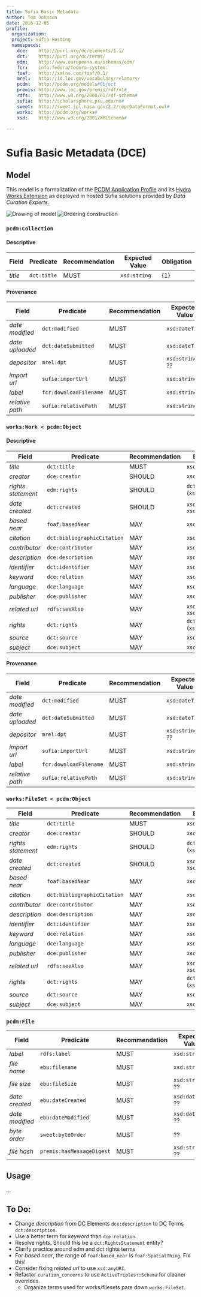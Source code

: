 ```yaml
---
title: Sufia Basic Metadata 
author: Tom Johnson
date: 2016-12-05
profile:
  organization: 
  project: Sufia Hosting
  namespaces:
    dce:    http://purl.org/dc/elements/1.1/
    dct:    http://purl.org/dc/terms/
    edm:    http://www.europeana.eu/schemas/edm/
    fcr:    info:fedora/fedora-system:
    foaf:   http://xmlns.com/foaf/0.1/
    mrel:   http://id.loc.gov/vocabulary/relators/
    pcdm:   http://pcdm.org/models#Object
    premis: http://www.loc.gov/premis/rdf/v1#
    rdfs:   http://www.w3.org/2000/01/rdf-schema#
    sufia:  http://scholarsphere.psu.edu/ns#
    sweet:  http://sweet.jpl.nasa.gov/2.2/reprDataFormat.owl#
    works:  http://pcdm.org/works#
    xsd:    http://www.w3.org/2001/XMLSchema#
    
---
```


# Sufia Basic Metadata (DCE)

## Model

This model is a formalization of the [PCDM Application Profile](https://github.com/duraspace/pcdm/wiki) and its [Hydra Works Extension](https://github.com/duraspace/pcdm/wiki/Works-Extension) as deployed in hosted Sufia solutions provided by _Data Curation Experts_.

![Drawing of model](https://raw.githubusercontent.com/wiki/duraspace/pcdm/images/coll-object-file.png)
![Ordering construction](https://raw.githubusercontent.com/wiki/duraspace/pcdm/images/ore-ordering-extension.png)

### `pcdm:Collection`

#### Descriptive

| Field              | Predicate                   | Recommendation | Expected Value                        | Obligation |
| ------------------ | --------------------------- | -------------- | ------------------------------------- | ---------- |
| *title*            | `dct:title`                 | MUST           | `xsd:string`                          | {1}        |

#### Provenance

| Field            | Predicate                | Recommendation | Expected Value                       | Obligation |
| ---------------- | ------------------------ | -------------- | ------------------------------------ | ---------- |
| *date modified*  | `dct:modified`           | MUST           | `xsd:dateTime`                       | {1}        |
| *date uploaded*  | `dct:dateSubmitted`      | MUST           | `xsd:dateTime`                       | {1}        |
| *depositor*      | `mrel:dpt`               | MUST           | `xsd:string` ??                      | {1}        |
| *import url*     | `sufia:importUrl`        | MUST           | `xsd:string`                         | {1}        |
| *label*          | `fcr:downloadFilename`   | MUST           | `xsd:string`                         | {1}        |
| *relative path*  | `sufia:relativePath`     | MUST           | `xsd:string`                         | {1}        |

### `works:Work < pcdm:Object`

#### Descriptive

| Field              | Predicate                   | Recommendation | Expected Value                        | Obligation |
| ------------------ | --------------------------- | -------------- | ------------------------------------- | ---------- |
| *title*            | `dct:title`                 | MUST           | `xsd:string`                          | {1}        |
| *creator*          | `dce:creator`               | SHOULD         | `xsd:string`                          | {0,n}      |
| *rights statement* | `edm:rights`                | SHOULD         | `dct:RightsStatement` (`xsd:string`?) | {0,n}      |
| *date created*     | `dct:created`               | SHOULD         | `xsd:date` or `xsd:dateTime`          | {0,n}      |
| *based near*       | `foaf:basedNear`            | MAY            | `xsd:string`                          | {0,n}      |
| *citation*         | `dct:bibliographicCitation` | MAY            | `xsd:string`                          | {0,n}      |
| *contributor*      | `dce:contributor`           | MAY            | `xsd:string`                          | {0,n}      |
| *description*      | `dce:description`           | MAY            | `xsd:string`                          | {0,n}      |
| *identifier*       | `dct:identifier`            | MAY            | `xsd:string`                          | {0,n}      |
| *keyword*          | `dce:relation`              | MAY            | `xsd:string`                          | {0,n}      |
| *language*         | `dce:language`              | MAY            | `xsd:string`                          | {0,n}      |
| *publisher*        | `dce:publisher`             | MAY            | `xsd:string`                          | {0,n}      |
| *related url*      | `rdfs:seeAlso`              | MAY            | `xsd:string` or `xsd:anyURI`          | {0,n}      |
| *rights*           | `dct:rights`                | MAY            | `dct:RightsStatement` (`xsd:string`?) | {0,n}      |
| *source*           | `dct:source`                | MAY            | `xsd:string`                          | {0,n}      |
| *subject*          | `dce:subject`               | MAY            | `xsd:string`                          | {0,n}      |


#### Provenance

| Field            | Predicate                | Recommendation | Expected Value                       | Obligation |
| ---------------- | ------------------------ | -------------- | ------------------------------------ | ---------- |
| *date modified*  | `dct:modified`           | MUST           | `xsd:dateTime`                       | {1}        |
| *date uploaded*  | `dct:dateSubmitted`      | MUST           | `xsd:dateTime`                       | {1}        |
| *depositor*      | `mrel:dpt`               | MUST           | `xsd:string` ??                      | {1}        |
| *import url*     | `sufia:importUrl`        | MUST           | `xsd:string`                         | {1}        |
| *label*          | `fcr:downloadFilename`   | MUST           | `xsd:string`                         | {1}        |
| *relative path*  | `sufia:relativePath`     | MUST           | `xsd:string`                         | {1}        |

### `works:FileSet < pcdm:Object`

| Field              | Predicate                   | Recommendation | Expected Value                        | Obligation |
| ------------------ | --------------------------- | -------------- | ------------------------------------- | ---------- |
| *title*            | `dct:title`                 | MUST           | `xsd:string`                          | {1}        |
| *creator*          | `dce:creator`               | SHOULD         | `xsd:string`                          | {0,n}      |
| *rights statement* | `edm:rights`                | SHOULD         | `dct:RightsStatement` (`xsd:string`?) | {0,n}      |
| *date created*     | `dct:created`               | SHOULD         | `xsd:date` or `xsd:dateTime`          | {0,n}      |
| *based near*       | `foaf:basedNear`            | MAY            | `xsd:string`                          | {0,n}      |
| *citation*         | `dct:bibliographicCitation` | MAY            | `xsd:string`                          | {0,n}      |
| *contributor*      | `dce:contributor`           | MAY            | `xsd:string`                          | {0,n}      |
| *description*      | `dce:description`           | MAY            | `xsd:string`                          | {0,n}      |
| *identifier*       | `dct:identifier`            | MAY            | `xsd:string`                          | {0,n}      |
| *keyword*          | `dce:relation`              | MAY            | `xsd:string`                          | {0,n}      |
| *language*         | `dce:language`              | MAY            | `xsd:string`                          | {0,n}      |
| *publisher*        | `dce:publisher`             | MAY            | `xsd:string`                          | {0,n}      |
| *related url*      | `rdfs:seeAlso`              | MAY            | `xsd:string` or `xsd:anyURI`          | {0,n}      |
| *rights*           | `dct:rights`                | MAY            | `dct:RightsStatement` (`xsd:string`?) | {0,n}      |
| *source*           | `dct:source`                | MAY            | `xsd:string`                          | {0,n}      |
| *subject*          | `dce:subject`               | MAY            | `xsd:string`                          | {0,n}      |

### `pcdm:File`

| Field            | Predicate                 | Recommendation | Expected Value                       | Obligation |
| ---------------- | ------------------------- | -------------- | ------------------------------------ | ---------- |
| *label*          | `rdfs:label`              | MUST           | `xsd:string`                         | {1}        |
| *file name*      | `ebu:filename`            | MUST           | `xsd:string`                         | {1}        |
| *file size*      | `ebu:fileSize`            | MUST           | `xsd:string` ??                      | {1}        |
| *date created*   | `ebu:dateCreated`         | MUST           | `xsd:dateTime` ??                    | {1}        |
| *date modified*  | `ebu:dateModified`        | MUST           | `xsd:dateTime` ??                    | {1}        |
| *byte order*     | `sweet:byteOrder`         | MUST           | ??                                   | {1}        |
| *file hash*      | `premis:hasMessageDigest` | MUST           | `xsd:string` ??                      | {1}        |

## Usage

...

## To Do:

  - Change *description* from DC Elements `dce:description` to DC Terms `dct:description`.
  - Use a better term for *keyword* than `dce:relation`.
  - Resolve *rights*. Should this be a `dct:RightsStatement` entity?
  - Clarify practice around edm and dct rights terms
  - For *based near*, the range of `foaf:based_near` is `foaf:SpatialThing`. Fix this!
  - Consider fixing *related url* to use `xsd:anyURI`.
  - Refactor `curation_concerns` to use `ActiveTriples::Schema` for cleaner overrides.
    - Organize terms used for works/filesets pare down `works:FileSet`.

  
